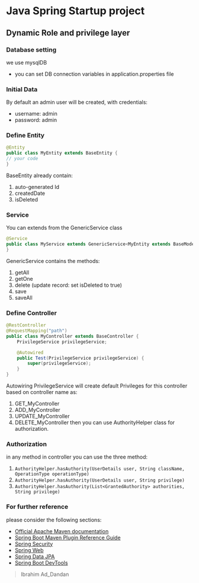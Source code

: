 # Java Spring Startup project

## Dynamic Role and privilege layer

### Database setting
we use mysqlDB
* you can set DB connection variables in application.properties file

### Initial Data

By default an admin user will be created, with credentials:
* username: admin
* password: admin  

### Define Entity

```java
@Entity
public class MyEntity extends BaseEntity {
// your code
}
```

BaseEntity already contain: 
1. auto-generated Id
2. createdDate
3. isDeleted

### Service
You can extends from the GenericService class
```java
@Service
public class MyService extends GenericService<MyEntity extends BaseModel> {
}
```
GenericService contains the methods:
1. getAll
2. getOne
3. delete (update record: set isDeleted to true)
4. save
5. saveAll

### Define Controller

```java
@RestController
@RequestMapping("path")
public class MyController extends BaseController {
    PrivilegeService privilegeService;

    @Autowired
    public Test(PrivilegeService privilegeService) {
        super(privilegeService);
    }
}
```
Autowiring PrivilegeService will create default Privileges 
for this controller based on controller name as:
1. GET_MyController
2. ADD_MyController
3. UPDATE_MyController
4. DELETE_MyController
then you can use AuthorityHelper class for authorization.

### Authorization
in any method in controller you can use the three method:
1. `AuthorityHelper.hasAuthority(UserDetails user, String className, OperationType operationType)`
2. `AuthorityHelper.hasAuthority(UserDetails user, String privilege)`
3. `AuthorityHelper.hasAuthority(List<GrantedAuthority> authorities, String privilege)`

### For further reference
please consider the following sections:
    
* [Official Apache Maven documentation](https://maven.apache.org/guides/index.html)
* [Spring Boot Maven Plugin Reference Guide](https://docs.spring.io/spring-boot/docs/2.2.4.RELEASE/maven-plugin/)
* [Spring Security](https://docs.spring.io/spring-boot/docs/2.2.4.RELEASE/reference/htmlsingle/#boot-features-security)
* [Spring Web](https://docs.spring.io/spring-boot/docs/2.2.4.RELEASE/reference/htmlsingle/#boot-features-developing-web-applications)
* [Spring Data JPA](https://docs.spring.io/spring-boot/docs/2.2.4.RELEASE/reference/htmlsingle/#boot-features-jpa-and-spring-data)
* [Spring Boot DevTools](https://docs.spring.io/spring-boot/docs/2.2.4.RELEASE/reference/htmlsingle/#using-boot-devtools)


> Ibrahim Ad_Dandan